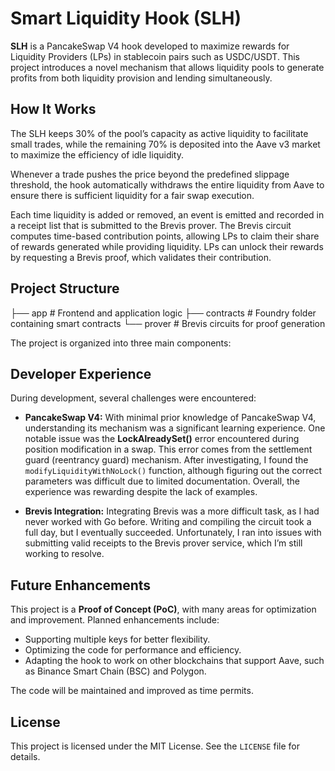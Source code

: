 # **Smart Liquidity Hook (SLH)**

**SLH** is a PancakeSwap V4 hook developed to maximize rewards for Liquidity Providers (LPs) in stablecoin pairs such as USDC/USDT. This project introduces a novel mechanism that allows liquidity pools to generate profits from both liquidity provision and lending simultaneously.

## **How It Works**

The SLH keeps 30% of the pool’s capacity as active liquidity to facilitate small trades, while the remaining 70% is deposited into the Aave v3 market to maximize the efficiency of idle liquidity. 

Whenever a trade pushes the price beyond the predefined slippage threshold, the hook automatically withdraws the entire liquidity from Aave to ensure there is sufficient liquidity for a fair swap execution.

Each time liquidity is added or removed, an event is emitted and recorded in a receipt list that is submitted to the Brevis prover. The Brevis circuit computes time-based contribution points, allowing LPs to claim their share of rewards generated while providing liquidity. LPs can unlock their rewards by requesting a Brevis proof, which validates their contribution.

## **Project Structure**
├── app # Frontend and application logic
├── contracts # Foundry folder containing smart contracts 
└── prover # Brevis circuits for proof generation


The project is organized into three main components:
## **Developer Experience**

During development, several challenges were encountered:

- **PancakeSwap V4:** With minimal prior knowledge of PancakeSwap V4, understanding its mechanism was a significant learning experience. One notable issue was the **LockAlreadySet()** error encountered during position modification in a swap. This error comes from the settlement guard (reentrancy guard) mechanism. After investigating, I found the `modifyLiquidityWithNoLock()` function, although figuring out the correct parameters was difficult due to limited documentation. Overall, the experience was rewarding despite the lack of examples.

- **Brevis Integration:** Integrating Brevis was a more difficult task, as I had never worked with Go before. Writing and compiling the circuit took a full day, but I eventually succeeded. Unfortunately, I ran into issues with submitting valid receipts to the Brevis prover service, which I’m still working to resolve.

## **Future Enhancements**

This project is a **Proof of Concept (PoC)**, with many areas for optimization and improvement. Planned enhancements include:

- Supporting multiple keys for better flexibility.
- Optimizing the code for performance and efficiency.
- Adapting the hook to work on other blockchains that support Aave, such as Binance Smart Chain (BSC) and Polygon.

The code will be maintained and improved as time permits.

## **License**

This project is licensed under the MIT License. See the `LICENSE` file for details.
